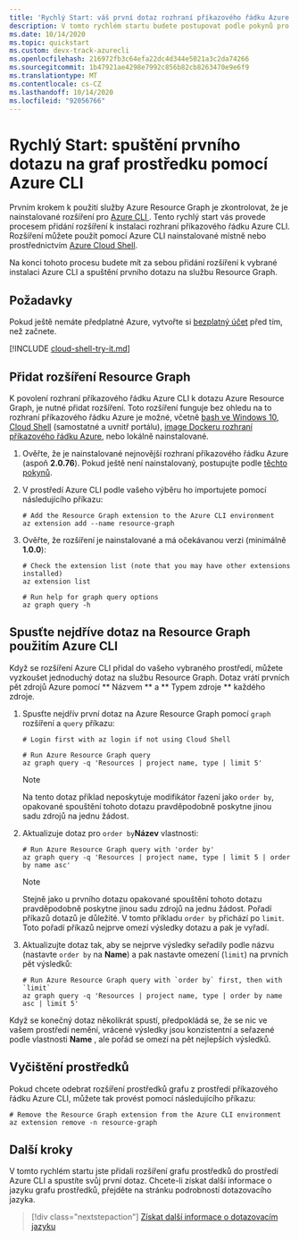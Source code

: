 ```yaml
---
title: 'Rychlý Start: váš první dotaz rozhraní příkazového řádku Azure'
description: V tomto rychlém startu budete postupovat podle pokynů pro povolení rozšíření grafu prostředků pro Azure CLI a spuštění prvního dotazu.
ms.date: 10/14/2020
ms.topic: quickstart
ms.custom: devx-track-azurecli
ms.openlocfilehash: 216972fb3c64efa22dc4d344e5021a3c2da74266
ms.sourcegitcommit: 1b47921ae4298e7992c856b82cb8263470e9e6f9
ms.translationtype: MT
ms.contentlocale: cs-CZ
ms.lasthandoff: 10/14/2020
ms.locfileid: "92056766"
---
```

# <a name="quickstart-run-your-first-resource-graph-query-using-azure-cli"></a>Rychlý Start: spuštění prvního dotazu na graf prostředku pomocí Azure CLI

Prvním krokem k použití služby Azure Resource Graph je zkontrolovat, že je nainstalované rozšíření pro [ Azure CLI ](/cli/azure/). Tento rychlý start vás provede procesem přidání rozšíření k instalaci rozhraní příkazového řádku Azure CLI. Rozšíření můžete použít pomocí Azure CLI nainstalované místně nebo prostřednictvím [Azure Cloud Shell](https://shell.azure.com).

Na konci tohoto procesu budete mít za sebou přidání rozšíření k vybrané instalaci Azure CLI a spuštění prvního dotazu na službu Resource Graph.

## <a name="prerequisites"></a>Požadavky

Pokud ještě nemáte předplatné Azure, vytvořte si [bezplatný účet](https://azure.microsoft.com/free/) před tím, než začnete.

[!INCLUDE [cloud-shell-try-it.md](../../../includes/cloud-shell-try-it.md)]

## <a name="add-the-resource-graph-extension"></a>Přidat rozšíření Resource Graph

K povolení rozhraní příkazového řádku Azure CLI k dotazu Azure Resource Graph, je nutné přidat rozšíření. Toto rozšíření funguje bez ohledu na to rozhraní příkazového řádku Azure je možné, včetně [bash ve Windows 10](/windows/wsl/install-win10), [Cloud Shell](https://shell.azure.com) (samostatné a uvnitř portálu), [image Dockeru rozhraní příkazového řádku Azure](https://hub.docker.com/_/microsoft-azure-cli), nebo lokálně nainstalované.

1. Ověřte, že je nainstalované nejnovější rozhraní příkazového řádku Azure (aspoň **2.0.76**). Pokud ještě není nainstalovaný, postupujte podle [těchto pokynů](/cli/azure/install-azure-cli-windows).

1. V prostředí Azure CLI podle vašeho výběru ho importujete pomocí následujícího příkazu:

   ```azurecli-interactive
   # Add the Resource Graph extension to the Azure CLI environment
   az extension add --name resource-graph
   ```

1. Ověřte, že rozšíření je nainstalované a má očekávanou verzi (minimálně **1.0.0**):

   ```azurecli-interactive
   # Check the extension list (note that you may have other extensions installed)
   az extension list

   # Run help for graph query options
   az graph query -h
   ```

## <a name="run-your-first-resource-graph-query"></a>Spusťte nejdříve dotaz na Resource Graph použitím Azure CLI

Když se rozšíření Azure CLI přidal do vašeho vybraného prostředí, můžete vyzkoušet jednoduchý dotaz na službu Resource Graph. Dotaz vrátí prvních pět zdrojů Azure pomocí ** Názvem ** a ** Typem zdroje ** každého zdroje.

1. Spusťte nejdřív první dotaz na Azure Resource Graph pomocí `graph` rozšíření a `query` příkazu:

   ```azurecli-interactive
   # Login first with az login if not using Cloud Shell

   # Run Azure Resource Graph query
   az graph query -q 'Resources | project name, type | limit 5'
   ```

   > [!NOTE]
   > Na tento dotaz příklad neposkytuje modifikátor řazení jako `order by`, opakované spouštění tohoto dotazu pravděpodobně poskytne jinou sadu zdrojů na jednu žádost.

1. Aktualizuje dotaz pro `order by`**Název** vlastnosti:

   ```azurecli-interactive
   # Run Azure Resource Graph query with 'order by'
   az graph query -q 'Resources | project name, type | limit 5 | order by name asc'
   ```

   > [!NOTE]
   > Stejně jako u prvního dotazu opakované spouštění tohoto dotazu pravděpodobně poskytne jinou sadu zdrojů na jednu žádost. Pořadí příkazů dotazů je důležité. V tomto příkladu `order by` přichází po `limit`. Toto pořadí příkazů nejprve omezí výsledky dotazu a pak je vyřadí.

1. Aktualizujte dotaz tak, aby se nejprve výsledky seřadily podle názvu (nastavte `order by` na **Name**) a pak nastavte omezení (`limit`) na prvních pět výsledků:

   ```azurecli-interactive
   # Run Azure Resource Graph query with `order by` first, then with `limit`
   az graph query -q 'Resources | project name, type | order by name asc | limit 5'
   ```

Když se konečný dotaz několikrát spustí, předpokládá se, že se nic ve vašem prostředí nemění, vrácené výsledky jsou konzistentní a seřazené podle vlastnosti **Name** , ale pořád se omezí na pět nejlepších výsledků.

## <a name="clean-up-resources"></a>Vyčištění prostředků

Pokud chcete odebrat rozšíření prostředků grafu z prostředí příkazového řádku Azure CLI, můžete tak provést pomocí následujícího příkazu:

```azurecli-interactive
# Remove the Resource Graph extension from the Azure CLI environment
az extension remove -n resource-graph
```

## <a name="next-steps"></a>Další kroky

V tomto rychlém startu jste přidali rozšíření grafu prostředků do prostředí Azure CLI a spustíte svůj první dotaz. Chcete-li získat další informace o jazyku grafu prostředků, přejděte na stránku podrobností dotazovacího jazyka.

> [!div class="nextstepaction"]
> [Získat další informace o dotazovacím jazyku](./concepts/query-language.md)
